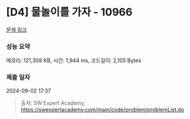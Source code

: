 # [D4] 물놀이를 가자 - 10966 

[문제 링크](https://swexpertacademy.com/main/code/problem/problemDetail.do?contestProbId=AXWXMZta-PsDFAST) 

### 성능 요약

메모리: 121,308 KB, 시간: 1,944 ms, 코드길이: 2,105 Bytes

### 제출 일자

2024-09-02 17:37



> 출처: SW Expert Academy, https://swexpertacademy.com/main/code/problem/problemList.do
